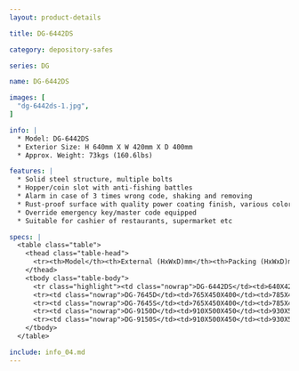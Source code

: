 ```yaml
---
layout: product-details

title: DG-6442DS

category: depository-safes

series: DG

name: DG-6442DS

images: [
  "dg-6442ds-1.jpg",
]

info: |
  * Model: DG-6442DS
  * Exterior Size: H 640mm X W 420mm X D 400mm
  * Approx. Weight: 73kgs (160.6lbs)

features: |
  * Solid steel structure, multiple bolts
  * Hopper/coin slot with anti-fishing battles
  * Alarm in case of 3 times wrong code, shaking and removing
  * Rust-proof surface with quality power coating finish, various colors available
  * Override emergency key/master code equipped
  * Suitable for cashier of restaurants, supermarket etc

specs: |
  <table class="table">
    <thead class="table-head">
      <tr><th>Model</th><th>External (HxWxD)mm</th><th>Packing (HxWxD)mm</th><th>Weight (kg)</th><th>Door (mm)</th><th>Body (mm)</th><th>20’FCL (pcs)</th></tr>
    </thead>
    <tbody class="table-body">
      <tr class="highlight"><td class="nowrap">DG-6442DS</td><td>640X420X400</td><td>660X440X450</td><td>73</td><td>10</td><td>6</td><td>230</td></tr>
      <tr><td class="nowrap">DG-7645D</td><td>765X450X400</td><td>785X470X450</td><td>92</td><td>10</td><td>6</td><td>175</td></tr>
      <tr><td class="nowrap">DG-7645S</td><td>765X450X400</td><td>785X470X450</td><td>86</td><td>10</td><td>6</td><td>175</td></tr>
      <tr><td class="nowrap">DG-9150D</td><td>910X500X450</td><td>930X520X500</td><td>120</td><td>10</td><td>6</td><td>125</td></tr>
      <tr><td class="nowrap">DG-9150S</td><td>910X500X450</td><td>930X520X500</td><td>115</td><td>10</td><td>6</td><td>125</td></tr>
    </tbody>
  </table>

include: info_04.md
---
```

